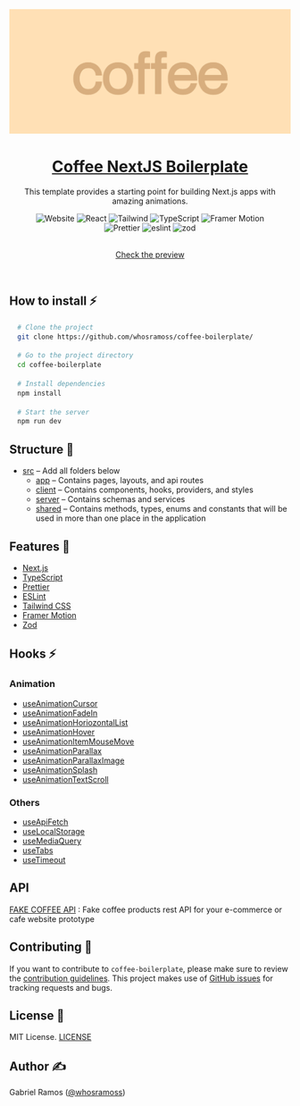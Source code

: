 <a href="https://github.com/whosramoss/coffee-boilerplate">
  <img alt="Coffee" src="./docs/coffee-boilerplate-thumbnail.png" />
  <h1 align="center">Coffee NextJS Boilerplate</h1>
</a>

<p align="center">
  This template provides a starting point for building Next.js apps with amazing animations.
</p>

<div align="center">
  <img src="https://img.shields.io/badge/next.js-242424?style=for-the-badge&logo=nextdotjs" alt="Website">
  <img src="https://img.shields.io/badge/React-563D7C?style=for-the-badge&logo=React&logoColor=fff" alt="React">
  <img src="https://img.shields.io/badge/Tailwind-FEFEFE?style=for-the-badge&logo=tailwindcss" alt="Tailwind">
  <img src="https://img.shields.io/badge/Typescript-007acc?style=for-the-badge&logo=typescript&logoColor=fff" alt="TypeScript">
  <img src="https://img.shields.io/badge/Framer%20Motion-CC6699?style=for-the-badge&logo=framer" alt="Framer Motion">
  <br/>
  <img src="https://img.shields.io/badge/Prettier-242424?style=for-the-badge&logo=prettier" alt="Prettier">
  <img src="https://img.shields.io/badge/eslint-0170FE?style=for-the-badge&logo=eslint" alt="eslint">
  <img src="https://img.shields.io/badge/zod-242424?style=for-the-badge&logo=zod" alt="zod">
</div>
<br/>
<a href="./docs/coffee-boilerplate.mp4">
  <p align="center">Check the preview</p>
</a>
<br/>



## How to install ⚡

```bash
  # Clone the project
  git clone https://github.com/whosramoss/coffee-boilerplate/

  # Go to the project directory
  cd coffee-boilerplate

  # Install dependencies
  npm install

  # Start the server 
  npm run dev
```

## Structure 📂

- [src](./src/) – Add all folders below
  - [app](./src/app/) – Contains pages, layouts, and api routes
  - [client](./src/client/) – Contains components, hooks, providers, and styles
  - [server](./src/server/) – Contains schemas and services
  - [shared](./src/shared/) – Contains methods, types, enums and constants that will be used in more than one place in the application

## Features 🦾

- [Next.js](https://nextjs.org/) 
- [TypeScript](https://www.typescriptlang.org/) 
- [Prettier](https://prettier.io/)
- [ESLint](https://eslint.org/) 
- [Tailwind CSS](https://tailwindcss.com/) 
- [Framer Motion](https://framer.com/motion) 
- [Zod](https://zod.dev/) 

## Hooks ⚡
### Animation
- [useAnimationCursor](./src/client/hooks/useAnimationCursor.ts)
- [useAnimationFadeIn](./src/client/hooks/useAnimationFadeIn.ts)
- [useAnimationHoriozontalList](./src/client/hooks/useAnimationHoriozontalList.ts)
- [useAnimationHover](./src/client/hooks/useAnimationHover.ts)
- [useAnimationItemMouseMove](./src/client/hooks/useAnimationItemMouseMove.ts)
- [useAnimationParallax](./src/client/hooks/useAnimationParallax.ts)
- [useAnimationParallaxImage](./src/client/hooks/useAnimationParallaxImage.ts)
- [useAnimationSplash](./src/client/hooks/useAnimationSplash.ts)
- [useAnimationTextScroll](./src/client/hooks/useAnimationTextScroll.ts)

### Others 
- [useApiFetch](./src/client/hooks/useApiFetch.ts)
- [useLocalStorage](./src/client/hooks/useLocalStorage.ts)
- [useMediaQuery](./src/client/hooks/useMediaQuery.ts)
- [useTabs](./src/client/hooks/useTabs.ts)
- [useTimeout](./src/client/hooks/useTimeout.ts)

## API 
[FAKE COFFEE API](https://fake-coffee-api.vercel.app/) : Fake coffee products rest API for your e-commerce or cafe website prototype


## Contributing 📄
If you want to contribute to `coffee-boilerplate`, please make sure to review the [contribution guidelines](https://github.com/whosramoss/coffee-boilerplate/blob/master/CONTRIBUTING.md). This project makes use of [GitHub issues](https://github.com/whosramoss/coffee-boilerplate/issues) for
tracking requests and bugs.

## License 📄

MIT License. [LICENSE](./LICENSE)

## Author ✍️

Gabriel Ramos ([@whosramoss](https://github.com/whosramoss))

